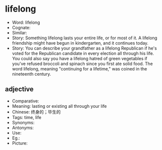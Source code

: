 # lifelong

- Word:  lifelong
- Cognate: 
- Similar: 
- Story: Something lifelong lasts your entire life, or for most of it. A lifelong friendship might have begun in kindergarten, and it continues today.
- Story: You can describe your grandfather as a lifelong Republican if he's voted for the Republican candidate in every election all through his life. You could also say you have a lifelong hatred of green vegetables if you've refused broccoli and spinach since you first ate solid food. The word lifelong, meaning "continuing for a lifetime," was coined in the nineteenth century.

## adjective

- Comparative: 
- Meaning: lasting or existing all through your life
- Chinese: 终身的；毕生的
- Tags: time, life
- Synonyms: 
- Antonyms: 
- Use: 
- Eg.: 
- Picture: 

